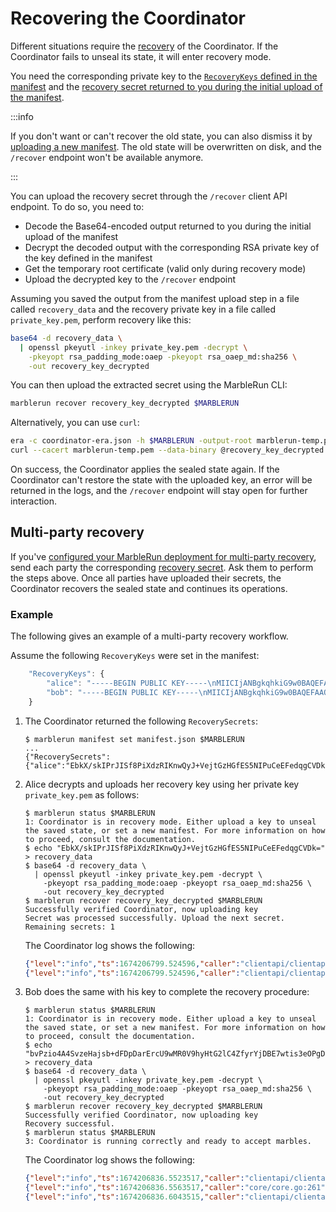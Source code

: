 # Recovering the Coordinator

Different situations require the [recovery](../features/recovery.md) of the Coordinator.
If the Coordinator fails to unseal its state, it will enter recovery mode.

You need the corresponding private key to the [`RecoveryKeys` defined in the manifest](define-manifest.md#recoverykeys) and the [recovery secret returned to you during the initial upload of the manifest](set-manifest.md).

:::info

If you don't want or can't recover the old state, you can also dismiss it by [uploading a new manifest](set-manifest.md).
The old state will be overwritten on disk, and the `/recover` endpoint won't be available anymore.

:::

You can upload the recovery secret through the `/recover` client API endpoint. To do so, you need to:

* Decode the Base64-encoded output returned to you during the initial upload of the manifest
* Decrypt the decoded output with the corresponding RSA private key of the key defined in the manifest
* Get the temporary root certificate (valid only during recovery mode)
* Upload the decrypted key to the `/recover` endpoint

Assuming you saved the output from the manifest upload step in a file called `recovery_data` and the recovery private key in a file called `private_key.pem`, perform recovery like this:

```bash
base64 -d recovery_data \
  | openssl pkeyutl -inkey private_key.pem -decrypt \
    -pkeyopt rsa_padding_mode:oaep -pkeyopt rsa_oaep_md:sha256 \
    -out recovery_key_decrypted
```

You can then upload the extracted secret using the MarbleRun CLI:

```bash
marblerun recover recovery_key_decrypted $MARBLERUN
```

Alternatively, you can use `curl`:
```bash
era -c coordinator-era.json -h $MARBLERUN -output-root marblerun-temp.pem
curl --cacert marblerun-temp.pem --data-binary @recovery_key_decrypted https://$MARBLERUN/recover
```

On success, the Coordinator applies the sealed state again. If the Coordinator can't restore the state with the uploaded key, an error will be returned in the logs, and the `/recover` endpoint will stay open for further interaction.

## Multi-party recovery

<enterpriseBanner/>

If you've [configured your MarbleRun deployment for multi-party recovery](define-manifest.md#multi-party-recovery), send each party the corresponding [recovery secret](set-manifest.md). Ask them to perform the steps above. Once all parties have uploaded their secrets, the Coordinator recovers the sealed state and continues its operations.

### Example

The following gives an example of a multi-party recovery workflow.

Assume the following `RecoveryKeys` were set in the manifest:

```javascript
    "RecoveryKeys": {
        "alice": "-----BEGIN PUBLIC KEY-----\nMIICIjANBgkqhkiG9w0BAQEFAAOCAg8AMIICCgKCAgEAk/6gfFF+cbcTlj8MT+4M\njjpM+suTwNM9gjv47EAAQ==\n-----END PUBLIC KEY-----\n",
        "bob": "-----BEGIN PUBLIC KEY-----\nMIICIjANBgkqhkiG9w0BAQEFAAOCAg8AMIICCgKCAgEAsnOEAvynVrbgLdp0lwcp\nk2k04+n4op6tp1Yw2OaDbEAAQ==\n-----END PUBLIC KEY-----\n"
    }
```

1. The Coordinator returned the following `RecoverySecrets`:

    ```shell-session
    $ marblerun manifest set manifest.json $MARBLERUN
    ...
    {"RecoverySecrets":{"alice":"EbkX/skIPrJISf8PiXdzRIKnwQyJ+VejtGzHGfES5NIPuCeEFedqgCVDk=","bob":"bvPzio4A4SvzeHajsb+dFDpDarErcU9wMR0V9hyHtG2lC4ZfyrYjDBE7wtis3eOPgDaMG/HCt="}}
    ```

2. Alice decrypts and uploads her recovery key using her private key `private_key.pem` as follows:

    ```shell-session
    $ marblerun status $MARBLERUN
    1: Coordinator is in recovery mode. Either upload a key to unseal the saved state, or set a new manifest. For more information on how to proceed, consult the documentation.
    $ echo "EbkX/skIPrJISf8PiXdzRIKnwQyJ+VejtGzHGfES5NIPuCeEFedqgCVDk=" > recovery_data
    $ base64 -d recovery_data \
      | openssl pkeyutl -inkey private_key.pem -decrypt \
        -pkeyopt rsa_padding_mode:oaep -pkeyopt rsa_oaep_md:sha256 \
        -out recovery_key_decrypted
    $ marblerun recover recovery_key_decrypted $MARBLERUN
    Successfully verified Coordinator, now uploading key
    Secret was processed successfully. Upload the next secret. Remaining secrets: 1
    ```

    The Coordinator log shows the following:

    ```json
    {"level":"info","ts":1674206799.524596,"caller":"clientapi/clientapi.go:234","msg":"Recover called"}
    {"level":"info","ts":1674206799.524596,"caller":"clientapi/clientapi.go:253","msg":"Recover: recovery incomplete, more keys needed","remaining":1}
    ```

3. Bob does the same with his key to complete the recovery procedure:

    ```shell-session
    $ marblerun status $MARBLERUN
    1: Coordinator is in recovery mode. Either upload a key to unseal the saved state, or set a new manifest. For more information on how to proceed, consult the documentation.
    $ echo "bvPzio4A4SvzeHajsb+dFDpDarErcU9wMR0V9hyHtG2lC4ZfyrYjDBE7wtis3eOPgDaMG/HCt=" > recovery_data
    $ base64 -d recovery_data \
      | openssl pkeyutl -inkey private_key.pem -decrypt \
        -pkeyopt rsa_padding_mode:oaep -pkeyopt rsa_oaep_md:sha256 \
        -out recovery_key_decrypted
    $ marblerun recover recovery_key_decrypted $MARBLERUN
    Successfully verified Coordinator, now uploading key
    Recovery successful.
    $ marblerun status $MARBLERUN
    3: Coordinator is running correctly and ready to accept marbles.
    ```

    The Coordinator log shows the following:

    ```json
    {"level":"info","ts":1674206836.5523517,"caller":"clientapi/clientapi.go:234","msg":"Recover called"}
    {"level":"info","ts":1674206836.5563517,"caller":"core/core.go:261","msg":"generating quote"}
    {"level":"info","ts":1674206836.6043515,"caller":"clientapi/clientapi.go:281","msg":"Recover successful"}
    ```
